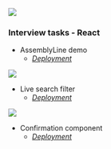![](https://github.com/nuoxoxo/sea/blob/main/.github/assets/github-contribution-grid-snake.svg)

### Interview tasks - React

- AssemblyLine demo
    - *[Deployment](nuoxoxo.github.io/interview_react_assembly_line)*

![](https://i.imgur.com/gUHZxzD.gif)

- Live search filter 
    - *[Deployment](https://nuoxoxo.github.io/interview_react_search_filter)*

![](https://i.imgur.com/Ku7MXei.gif)

- Confirmation component
    - *[Deployment](https://nuoxoxo.github.io/interview_react_confirmation_component)*
